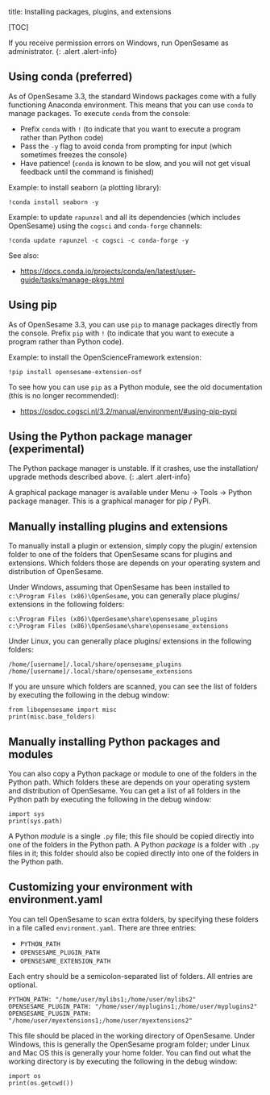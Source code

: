 title: Installing packages, plugins, and extensions


[TOC]

If you receive permission errors on Windows, run OpenSesame as administrator.
{: .alert .alert-info}


## Using conda (preferred)

As of OpenSesame 3.3, the standard Windows packages come with a fully functioning Anaconda environment. This means that you can use `conda` to manage packages. To execute `conda` from the console:

- Prefix `conda` with `!` (to indicate that you want to execute a program rather than Python code)
- Pass the `-y` flag to avoid conda from prompting for input (which sometimes freezes the console)
- Have patience! (`conda` is known to be slow, and you will not get visual feedback until the command is finished)

Example: to install seaborn (a plotting library):

```
!conda install seaborn -y
```

Example: to update `rapunzel` and all its dependencies (which includes OpenSesame) using the `cogsci` and `conda-forge` channels:

```
!conda update rapunzel -c cogsci -c conda-forge -y
```

See also:

- <https://docs.conda.io/projects/conda/en/latest/user-guide/tasks/manage-pkgs.html>


## Using pip

As of OpenSesame 3.3, you can use `pip` to manage packages directly from the console. Prefix `pip` with `!` (to indicate that you want to execute a program rather than Python code).

Example: to install the OpenScienceFramework extension:

```
!pip install opensesame-extension-osf
```

To see how you can use `pip` as a Python module, see the old documentation (this is no longer recommended):

- <https://osdoc.cogsci.nl/3.2/manual/environment/#using-pip-pypi>


## Using the Python package manager (experimental)

The Python package manager is unstable. If it crashes, use the installation/ upgrade methods described above.
{: .alert .alert-info}

A graphical package manager is available under Menu → Tools → Python package manager. This is a graphical manager for pip / PyPi.


## Manually installing plugins and extensions

To manually install a plugin or extension, simply copy the plugin/ extension folder to one of the folders that OpenSesame scans for plugins and extensions. Which folders those are depends on your operating system and distribution of OpenSesame.

Under Windows, assuming that OpenSesame has been installed to `c:\Program Files (x86)\OpenSesame`, you can generally place plugins/ extensions in the following folders:

	c:\Program Files (x86)\OpenSesame\share\opensesame_plugins
	c:\Program Files (x86)\OpenSesame\share\opensesame_extensions

Under Linux, you can generally place plugins/ extensions in the following folders:

	/home/[username]/.local/share/opensesame_plugins
	/home/[username]/.local/share/opensesame_extensions

If you are unsure which folders are scanned, you can see the list of folders by executing the following in the debug window:

	from libopensesame import misc
	print(misc.base_folders)


## Manually installing Python packages and modules

You can also copy a Python package or module to one of the folders in the Python path. Which folders these are depends on your operating system and distribution of OpenSesame. You can get a list of all folders in the Python path by executing the following in the debug window:

	import sys
	print(sys.path)

A Python *module* is a single `.py` file; this file should be copied directly into one of the folders in the Python path. A Python *package* is a folder with `.py` files in it; this folder should also be copied directly into one of the folders in the Python path.


## Customizing your environment with environment.yaml

You can tell OpenSesame to scan extra folders, by specifying these folders in a file called `environment.yaml`. There are three entries:

- `PYTHON_PATH`
- `OPENSESAME_PLUGIN_PATH`
- `OPENSESAME_EXTENSION_PATH`

Each entry should be a semicolon-separated list of folders. All entries are optional.

	PYTHON_PATH: "/home/user/mylibs1;/home/user/mylibs2"
	OPENSESAME_PLUGIN_PATH: "/home/user/myplugins1;/home/user/myplugins2"
	OPENSESAME_PLUGIN_PATH: "/home/user/myextensions1;/home/user/myextensions2"

This file should be placed in the working directory of OpenSesame. Under Windows, this is generally the OpenSesame program folder; under Linux and Mac OS this is generally your home folder. You can find out what the working directory is by executing the following in the debug window:

	import os
	print(os.getcwd())
